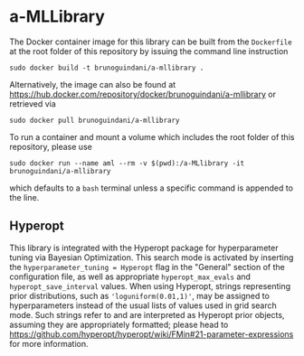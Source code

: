 # a-MLLibrary
The Docker container image for this library can be built from the `Dockerfile` at the root folder of this repository by issuing the command line instruction
```shell
sudo docker build -t brunoguindani/a-mllibrary .
```
Alternatively, the image can also be found at https://hub.docker.com/repository/docker/brunoguindani/a-mllibrary or retrieved via
```shell
sudo docker pull brunoguindani/a-mllibrary
```
To run a container and mount a volume which includes the root folder of this repository, please use
```shell
sudo docker run --name aml --rm -v $(pwd):/a-MLlibrary -it brunoguindani/a-mllibrary
```
which defaults to a `bash` terminal unless a specific command is appended to the line.


## Hyperopt
This library is integrated with the Hyperopt package for hyperparameter tuning via Bayesian Optimization.
This search mode is activated by inserting the `hyperparameter_tuning = Hyperopt` flag in the "General" section of the configuration file, as well as appropriate `hyperopt_max_evals` and `hyperopt_save_interval` values.
When using Hyperopt, strings representing prior distributions, such as `'loguniform(0.01,1)'`, may be assigned to hyperparameters instead of the usual lists of values used in grid search mode.
Such strings refer to and are interpreted as Hyperopt prior objects, assuming they are appropriately formatted; please head to https://github.com/hyperopt/hyperopt/wiki/FMin#21-parameter-expressions for more information.
